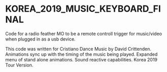 # KOREA_2019_MUSIC_KEYBOARD_FINAL
Code for a radio feather MO to be a remote controll trigger for music/video when plugged in as a usb device. 

This code was written for Cristiano Dance Music by David Crittenden.
Animations sync up with the timing of the music being played.
Expanded menu of stand alone animations. 
Sound reactive capabilities. 
Korea 2019 Tour Version.
